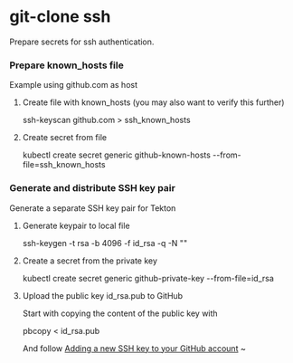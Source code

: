 git-clone ssh
====

Prepare secrets for ssh authentication.

### Prepare known_hosts file
Example using github.com as host

1. Create file with known_hosts (you may also want to verify this further)

    ssh-keyscan github.com > ssh_known_hosts

2. Create secret from file

    kubectl create secret generic github-known-hosts --from-file=ssh_known_hosts

### Generate and distribute SSH key pair
Generate a separate SSH key pair for Tekton

1. Generate keypair to local file

    ssh-keygen -t rsa -b 4096 -f id_rsa -q -N ""

2. Create a secret from the private key

   kubectl create secret generic github-private-key --from-file=id_rsa

3. Upload the public key id_rsa.pub to GitHub

   Start with copying the content of the public key with

    pbcopy < id_rsa.pub

   And follow [Adding a new SSH key to your GitHub account](https://help.github.com/en/github/authenticating-to-github/adding-a-new-ssh-key-to-your-github-account)
~                                                                                                                                                                   